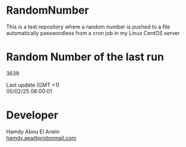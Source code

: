 # RandomNumber    
This is a test repository where a random number is pushed to a file automatically passwordless from a cron job in my Linux CentOS server    
# Random Number of the last run   
3639
      
Last update (GMT +1)    
05/02/25 08:00:01
# Developer    
Hamdy Abou El Anein   
hamdy.aea@protonmail.com
